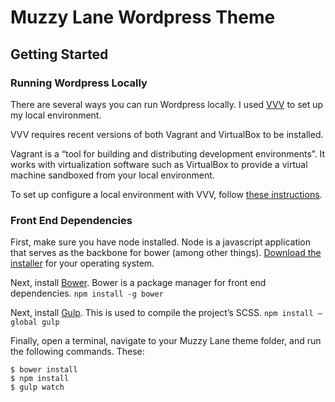 # Muzzy Lane Wordpress Theme


## Getting Started
### Running Wordpress Locally
There are several ways you can run Wordpress locally. I used [VVV](https://github.com/Varying-Vagrant-Vagrants/VVV) to set up my local environment. 

VVV requires recent versions of both Vagrant and VirtualBox to be installed.

Vagrant is a “tool for building and distributing development environments”. It works with virtualization software such as VirtualBox to provide a virtual machine sandboxed from your local environment.

To set up configure a local environment with VVV, follow [these instructions](https://github.com/Varying-Vagrant-Vagrants/VVV#the-first-vagrant-up).

### Front End Dependencies
First, make sure you have node installed. Node is a javascript application that serves as the backbone for bower (among other things). [Download the installer](http://nodejs.org/download/) for your operating system.

Next, install [Bower](http://bower.io/). Bower is a package manager for front end dependencies. `npm install -g bower`

Next, install [Gulp](http://gulpjs.com/). This is used to compile the project’s SCSS. `npm install —global gulp`

Finally, open a terminal, navigate to your Muzzy Lane theme folder, and run the following commands. These:

```
$ bower install
$ npm install
$ gulp watch
```

